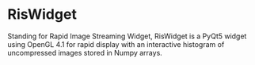 RisWidget
=========

Standing for Rapid Image Streaming Widget, RisWidget is a PyQt5 widget using OpenGL 4.1 for rapid display with an interactive histogram of uncompressed images stored in Numpy arrays.
